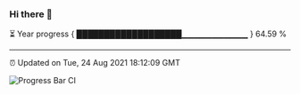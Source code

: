 ### Hi there 👋

⏳ Year progress { ███████████████████▁▁▁▁▁▁▁▁▁▁▁ } 64.59 %

---

⏰ Updated on Tue, 24 Aug 2021 18:12:09 GMT

![Progress Bar CI](https://github.com/liununu/liununu/workflows/Progress%20Bar%20CI/badge.svg)
